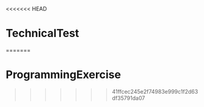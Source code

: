 <<<<<<< HEAD
# TechnicalTest
=======
# ProgrammingExercise
>>>>>>> 41ffcec245e2f74983e999c1f2d63df35791da07
